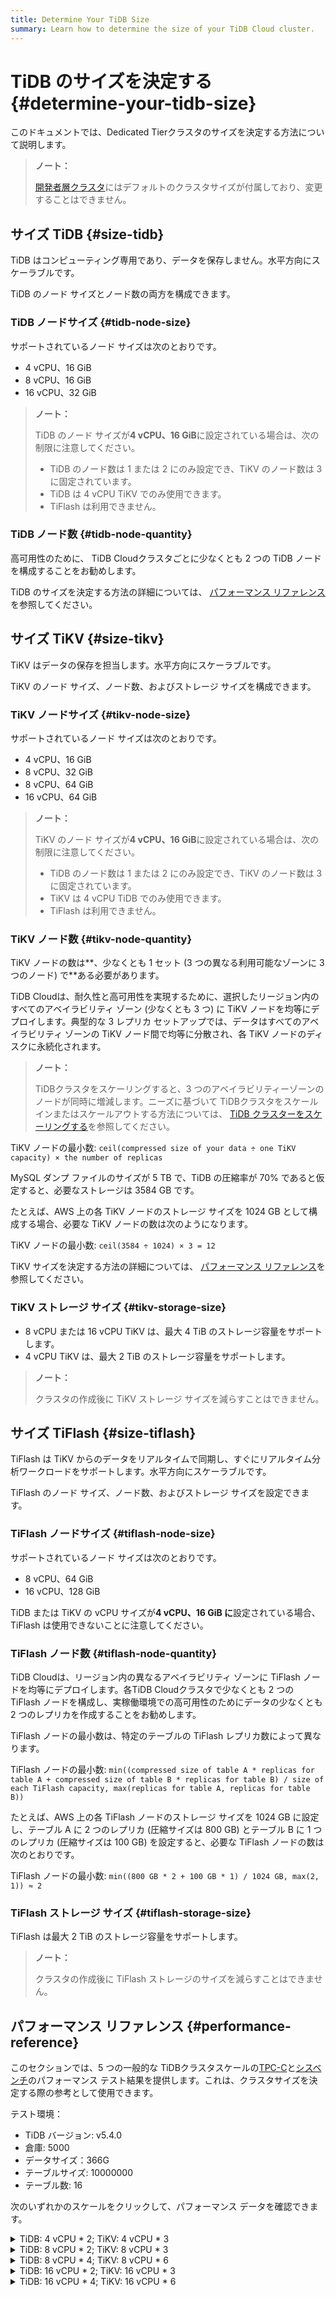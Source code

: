 ```yaml
---
title: Determine Your TiDB Size
summary: Learn how to determine the size of your TiDB Cloud cluster.
---
```


# TiDB のサイズを決定する {#determine-your-tidb-size}

このドキュメントでは、Dedicated Tierクラスタのサイズを決定する方法について説明します。

> **ノート：**
>
> [開発者層クラスタ](/tidb-cloud/select-cluster-tier.md#developer-tier)にはデフォルトのクラスタサイズが付属しており、変更することはできません。

## サイズ TiDB {#size-tidb}

TiDB はコンピューティング専用であり、データを保存しません。水平方向にスケーラブルです。

TiDB のノード サイズとノード数の両方を構成できます。

### TiDB ノードサイズ {#tidb-node-size}

サポートされているノード サイズは次のとおりです。

-   4 vCPU、16 GiB
-   8 vCPU、16 GiB
-   16 vCPU、32 GiB

> **ノート：**
>
> TiDB のノード サイズが**4 vCPU、16 GiB**に設定されている場合は、次の制限に注意してください。
>
> -   TiDB のノード数は 1 または 2 にのみ設定でき、TiKV のノード数は 3 に固定されています。
> -   TiDB は 4 vCPU TiKV でのみ使用できます。
> -   TiFlash は利用できません。

### TiDB ノード数 {#tidb-node-quantity}

高可用性のために、 TiDB Cloudクラスタごとに少なくとも 2 つの TiDB ノードを構成することをお勧めします。

TiDB のサイズを決定する方法の詳細については、 [パフォーマンス リファレンス](#performance-reference)を参照してください。

## サイズ TiKV {#size-tikv}

TiKV はデータの保存を担当します。水平方向にスケーラブルです。

TiKV のノード サイズ、ノード数、およびストレージ サイズを構成できます。

### TiKV ノードサイズ {#tikv-node-size}

サポートされているノード サイズは次のとおりです。

-   4 vCPU、16 GiB
-   8 vCPU、32 GiB
-   8 vCPU、64 GiB
-   16 vCPU、64 GiB

> **ノート：**
>
> TiKV のノード サイズが**4 vCPU、16 GiB**に設定されている場合は、次の制限に注意してください。
>
> -   TiDB のノード数は 1 または 2 にのみ設定でき、TiKV のノード数は 3 に固定されています。
> -   TiKV は 4 vCPU TiDB でのみ使用できます。
> -   TiFlash は利用できません。

### TiKV ノード数 {#tikv-node-quantity}

TiKV ノードの数は**、少なくとも 1 セット (3 つの異なる利用可能なゾーンに 3 つのノード) で**ある必要があります。

TiDB Cloudは、耐久性と高可用性を実現するために、選択したリージョン内のすべてのアベイラビリティ ゾーン (少なくとも 3 つ) に TiKV ノードを均等にデプロイします。典型的な 3 レプリカ セットアップでは、データはすべてのアベイラビリティ ゾーンの TiKV ノード間で均等に分散され、各 TiKV ノードのディスクに永続化されます。

> **ノート：**
>
> TiDBクラスタをスケーリングすると、3 つのアベイラビリティーゾーンのノードが同時に増減します。ニーズに基づいて TiDBクラスタをスケールインまたはスケールアウトする方法については、 [TiDB クラスターをスケーリングする](/tidb-cloud/scale-tidb-cluster.md)を参照してください。

TiKV ノードの最小数: `ceil(compressed size of your data ÷ one TiKV capacity) × the number of replicas`

MySQL ダンプ ファイルのサイズが 5 TB で、TiDB の圧縮率が 70% であると仮定すると、必要なストレージは 3584 GB です。

たとえば、AWS 上の各 TiKV ノードのストレージ サイズを 1024 GB として構成する場合、必要な TiKV ノードの数は次のようになります。

TiKV ノードの最小数: `ceil(3584 ÷ 1024) × 3 = 12`

TiKV サイズを決定する方法の詳細については、 [パフォーマンス リファレンス](#performance-reference)を参照してください。

### TiKV ストレージ サイズ {#tikv-storage-size}

-   8 vCPU または 16 vCPU TiKV は、最大 4 TiB のストレージ容量をサポートします。
-   4 vCPU TiKV は、最大 2 TiB のストレージ容量をサポートします。

> **ノート：**
>
> クラスタの作成後に TiKV ストレージ サイズを減らすことはできません。

## サイズ TiFlash {#size-tiflash}

TiFlash は TiKV からのデータをリアルタイムで同期し、すぐにリアルタイム分析ワークロードをサポートします。水平方向にスケーラブルです。

TiFlash のノード サイズ、ノード数、およびストレージ サイズを設定できます。

### TiFlash ノードサイズ {#tiflash-node-size}

サポートされているノード サイズは次のとおりです。

-   8 vCPU、64 GiB
-   16 vCPU、128 GiB

TiDB または TiKV の vCPU サイズが**4 vCPU、16 GiB に**設定されている場合、TiFlash は使用できないことに注意してください。

### TiFlash ノード数 {#tiflash-node-quantity}

TiDB Cloudは、リージョン内の異なるアベイラビリティ ゾーンに TiFlash ノードを均等にデプロイします。各TiDB Cloudクラスタで少なくとも 2 つの TiFlash ノードを構成し、実稼働環境での高可用性のためにデータの少なくとも 2 つのレプリカを作成することをお勧めします。

TiFlash ノードの最小数は、特定のテーブルの TiFlash レプリカ数によって異なります。

TiFlash ノードの最小数: `min((compressed size of table A * replicas for table A + compressed size of table B * replicas for table B) / size of each TiFlash capacity, max(replicas for table A, replicas for table B))`

たとえば、AWS 上の各 TiFlash ノードのストレージ サイズを 1024 GB に設定し、テーブル A に 2 つのレプリカ (圧縮サイズは 800 GB) とテーブル B に 1 つのレプリカ (圧縮サイズは 100 GB) を設定すると、必要な TiFlash ノードの数は次のとおりです。

TiFlash ノードの最小数: `min((800 GB * 2 + 100 GB * 1) / 1024 GB, max(2, 1)) ≈ 2`

### TiFlash ストレージ サイズ {#tiflash-storage-size}

TiFlash は最大 2 TiB のストレージ容量をサポートします。

> **ノート：**
>
> クラスタの作成後に TiFlash ストレージのサイズを減らすことはできません。

## パフォーマンス リファレンス {#performance-reference}

このセクションでは、5 つの一般的な TiDBクラスタスケールの[TPC-C](https://www.tpc.org/tpcc/)と[シスベンチ](https://github.com/akopytov/sysbench)のパフォーマンス テスト結果を提供します。これは、クラスタサイズを決定する際の参考として使用できます。

テスト環境：

-   TiDB バージョン: v5.4.0
-   倉庫: 5000
-   データサイズ：366G
-   テーブルサイズ: 10000000
-   テーブル数: 16

次のいずれかのスケールをクリックして、パフォーマンス データを確認できます。

<details><summary>TiDB: 4 vCPU * 2; TiKV: 4 vCPU * 3</summary>

-   低レイテンシで最適なパフォーマンス

    TPC-C パフォーマンス:

    | 取引モデル | スレッド | tpmC   | QPS    | レイテンシー (ミリ秒) |
    | ----- | ---- | ------ | ------ | ------------ |
    | TPCC  | 300  | 14,532 | 13,137 | 608          |

    Sysbench OLTP のパフォーマンス:

    | 取引モデル      | スレッド | TPS    | QPS    | レイテンシー (ミリ秒) |
    | ---------- | ---- | ------ | ------ | ------------ |
    | 入れる        | 300  | 8,848  | 8,848  | 36           |
    | ポイントセレクト   | 600  | 46,224 | 46,224 | 13           |
    | 読み書き       | 150  | 719    | 14,385 | 209          |
    | インデックスを更新  | 150  | 4,346  | 4,346  | 35           |
    | 非インデックスの更新 | 600  | 13,603 | 13,603 | 44           |

-   最大 TPS と QPS

    TPC-C パフォーマンス:

    | 取引モデル | スレッド  | tpmC   | QPS    | レイテンシー (ミリ秒) |
    | ----- | ----- | ------ | ------ | ------------ |
    | TPCC  | 1,200 | 15,208 | 13,748 | 2,321        |

    Sysbench OLTP のパフォーマンス:

    | 取引モデル      | スレッド  | TPS    | QPS    | レイテンシー (ミリ秒) |
    | ---------- | ----- | ------ | ------ | ------------ |
    | 入れる        | 1,500 | 11,601 | 11,601 | 129          |
    | ポイントセレクト   | 600   | 46,224 | 46,224 | 13           |
    | 読み書き       | 150   | 14,385 | 719    | 209          |
    | インデックスを更新  | 1,200 | 6,526  | 6,526  | 184          |
    | 非インデックスの更新 | 1,500 | 14,351 | 14,351 | 105          |

</details>

<details><summary>TiDB: 8 vCPU * 2; TiKV: 8 vCPU * 3</summary>

-   低レイテンシで最適なパフォーマンス

    TPC-C パフォーマンス:

    | 取引モデル | スレッド | tpmC   | QPS    | レイテンシー (ミリ秒) |
    | ----- | ---- | ------ | ------ | ------------ |
    | TPCC  | 600  | 32,266 | 29,168 | 548          |

    Sysbench OLTP のパフォーマンス:

    | 取引モデル      | スレッド  | TPS    | QPS    | レイテンシー (ミリ秒) |
    | ---------- | ----- | ------ | ------ | ------------ |
    | 入れる        | 600   | 17,831 | 17,831 | 34           |
    | ポイントセレクト   | 600   | 93,287 | 93,287 | 6            |
    | 読み書き       | 300   | 29,729 | 1,486  | 202          |
    | インデックスを更新  | 300   | 9,415  | 9,415  | 32           |
    | 非インデックスの更新 | 1,200 | 31,092 | 31,092 | 39           |

-   最大 TPS と QPS

    TPC-C パフォーマンス:

    | 取引モデル | スレッド  | tpmC   | QPS    | レイテンシー (ミリ秒) |
    | ----- | ----- | ------ | ------ | ------------ |
    | TPCC  | 1,200 | 33,394 | 30,188 | 1,048人       |

    Sysbench OLTP のパフォーマンス:

    | 取引モデル      | スレッド  | TPS    | QPS    | レイテンシー (ミリ秒) |
    | ---------- | ----- | ------ | ------ | ------------ |
    | 入れる        | 2,000 | 23,633 | 23,633 | 84           |
    | ポイントセレクト   | 600   | 93,287 | 93,287 | 6            |
    | 読み書き       | 600   | 30,464 | 1,523  | 394          |
    | インデックスを更新  | 2,000 | 15,146 | 15,146 | 132          |
    | 非インデックスの更新 | 2,000 | 34,505 | 34,505 | 58           |

</details>

<details><summary>TiDB: 8 vCPU * 4; TiKV: 8 vCPU * 6</summary>

-   低レイテンシで最適なパフォーマンス

    TPC-C パフォーマンス:

    | 取引モデル | スレッド  | tpmC   | QPS    | レイテンシー (ミリ秒) |
    | ----- | ----- | ------ | ------ | ------------ |
    | TPCC  | 1,200 | 62,918 | 56,878 | 310          |

    Sysbench OLTP のパフォーマンス:

    | 取引モデル      | スレッド  | TPS     | QPS     | レイテンシー (ミリ秒) |
    | ---------- | ----- | ------- | ------- | ------------ |
    | 入れる        | 1,200 | 33,892  | 33,892  | 23           |
    | ポイントセレクト   | 1,200 | 185,574 | 181,255 | 4            |
    | 読み書き       | 600   | 59,160  | 2,958   | 127          |
    | インデックスを更新  | 600   | 18,735  | 18,735  | 21           |
    | 非インデックスの更新 | 2,400 | 60,629  | 60,629  | 23           |

-   最大 TPS と QPS

    TPC-C パフォーマンス:

    | 取引モデル | スレッド  | tpmC   | QPS    | レイテンシー (ミリ秒) |
    | ----- | ----- | ------ | ------ | ------------ |
    | TPCC  | 2,400 | 65,452 | 59,169 | 570          |

    Sysbench OLTP のパフォーマンス:

    | 取引モデル      | スレッド  | TPS     | QPS     | レイテンシー (ミリ秒) |
    | ---------- | ----- | ------- | ------- | ------------ |
    | 入れる        | 4,000 | 47,029  | 47,029  | 43           |
    | ポイントセレクト   | 1,200 | 185,574 | 181,255 | 4            |
    | 読み書き       | 1,200 | 60,624  | 3,030   | 197          |
    | インデックスを更新  | 4,000 | 30,140  | 30,140  | 67           |
    | 非インデックスの更新 | 4,000 | 68,664  | 68,664  | 29           |

</details>

<details><summary>TiDB: 16 vCPU * 2; TiKV: 16 vCPU * 3</summary>

-   低レイテンシで最適なパフォーマンス

    TPC-C パフォーマンス:

    | 取引モデル | スレッド  | tpmC   | QPS    | レイテンシー (ミリ秒) |
    | ----- | ----- | ------ | ------ | ------------ |
    | TPCC  | 1,200 | 67,941 | 61,419 | 540          |

    Sysbench OLTP のパフォーマンス:

    | 取引モデル      | スレッド  | TPS     | QPS     | レイテンシー (ミリ秒) |
    | ---------- | ----- | ------- | ------- | ------------ |
    | 入れる        | 1,200 | 35,096  | 35,096  | 34           |
    | ポイントセレクト   | 1,200 | 228,600 | 228,600 | 5            |
    | 読み書き       | 600   | 73,150  | 3,658   | 164          |
    | インデックスを更新  | 600   | 18,886  | 18,886  | 32           |
    | 非インデックスの更新 | 2,000 | 63,837  | 63,837  | 31           |

-   最大 TPS と QPS

    TPC-C パフォーマンス:

    | 取引モデル | スレッド  | tpmC   | QPS    | レイテンシー (ミリ秒) |
    | ----- | ----- | ------ | ------ | ------------ |
    | TPCC  | 1,200 | 67,941 | 61,419 | 540          |

    Sysbench OLTP のパフォーマンス:

    | 取引モデル      | スレッド  | TPS     | QPS     | レイテンシー (ミリ秒) |
    | ---------- | ----- | ------- | ------- | ------------ |
    | 入れる        | 2,000 | 43,338  | 43,338  | 46           |
    | ポイントセレクト   | 1,200 | 228,600 | 228,600 | 5            |
    | 読み書き       | 1,200 | 73,631  | 3,682   | 326          |
    | インデックスを更新  | 3,000 | 29,576  | 29,576  | 101          |
    | 非インデックスの更新 | 3,000 | 64,624  | 64,624  | 46           |

</details>

<details><summary>TiDB: 16 vCPU * 4; TiKV: 16 vCPU * 6</summary>

-   低レイテンシで最適なパフォーマンス

    TPC-C パフォーマンス:

    | 取引モデル | スレッド  | tpmC    | QPS     | レイテンシー (ミリ秒) |
    | ----- | ----- | ------- | ------- | ------------ |
    | TPCC  | 2,400 | 133,164 | 120,380 | 305          |

    Sysbench OLTP のパフォーマンス:

    | 取引モデル      | スレッド  | TPS     | QPS     | レイテンシー (ミリ秒) |
    | ---------- | ----- | ------- | ------- | ------------ |
    | 入れる        | 2,400 | 69,139  | 69,139  | 22           |
    | ポイントセレクト   | 2,400 | 448,056 | 448,056 | 4            |
    | 読み書き       | 1,200 | 145,568 | 7,310   | 97           |
    | インデックスを更新  | 1,200 | 36,638  | 36,638  | 20           |
    | 非インデックスの更新 | 4,000 | 125,129 | 125,129 | 17           |

-   最大 TPS と QPS

    TPC-C パフォーマンス:

    | 取引モデル | スレッド  | tpmC    | QPS     | レイテンシー (ミリ秒) |
    | ----- | ----- | ------- | ------- | ------------ |
    | TPCC  | 2,400 | 133,164 | 120,380 | 305          |

    Sysbench OLTP のパフォーマンス:

    | 取引モデル      | スレッド  | TPS     | QPS     | レイテンシー (ミリ秒) |
    | ---------- | ----- | ------- | ------- | ------------ |
    | 入れる        | 4,000 | 86,242  | 86,242  | 25           |
    | ポイントセレクト   | 2,400 | 448,056 | 448,056 | 4            |
    | 読み書き       | 2,400 | 146,526 | 7,326   | 172          |
    | インデックスを更新  | 6,000 | 58,856  | 58,856  | 51           |
    | 非インデックスの更新 | 6,000 | 128,601 | 128,601 | 24           |

</details>
